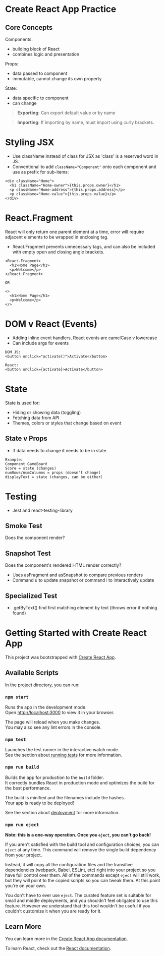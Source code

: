 # Create React App Practice

## Core Concepts

Components:

- building block of React
- combines logic and presentation

Props:

- data passed to component
- immutable, cannot change its own property

State:

- data specific to component
- can change

> **Exporting:** Can export default value or by name

> **Importing:** If importing by name, must import using curly brackets.

# Styling JSX

- Use className instead of class for JSX as 'class' is a reserved word in JS.
- Conventional to add `className="Component"` onto each component and use as prefix for sub-items:

```
<div className="Home">
  <h1 className="Home-owner">{this.props.owner}</h1>
  <p className="Home-address">{this.props.address}</p>
  <p className="Home-value">{this.props.value}</p>
</div>
```

# React.Fragment

React will only return one parent element at a time, error will require adjacent elements to be wrapped in enclosing tag.

- React.Fragment prevents unnecessary tags, and can also be included with empty open and closing angle brackets.

```
<React.Fragment>
  <h1>Home Page</h1>
  <p>Welcome</p>
</React.Fragment>

OR

<>
  <h1>Home Page</h1>
  <p>Welcome</p>
</>
```

# DOM v React (Events)

- Adding inline event handlers, React events are camelCase v lowercase
- Can include args for events

```
DOM JS:
<button onclick="activate()">Activate</button>

React:
<button onClick={activate}>Activate</button>
```

# State

State is used for:

- Hiding or showing data (toggling)
- Fetching data from API
- Themes, colors or styles that change based on event

## State v Props

- If data needs to change it needs to be in state

```
Example:
Component GameBoard
Score = state (changes)
numRows/numColumns = props (doesn't change)
displayText = state (changes, can be either)
```

# Testing

- Jest and react-testing-library

## Smoke Test

Does the component render?

## Snapshot Test

Does the component's rendered HTML render correctly?

- Uses asFragment and asSnapshot to compare previous renders
- Command u to update snapshot or command i to interactively update

## Specialized Test

- .getByText() find first matching element by text (throws error if nothing found)

# Getting Started with Create React App

This project was bootstrapped with [Create React App](https://github.com/facebook/create-react-app).

## Available Scripts

In the project directory, you can run:

### `npm start`

Runs the app in the development mode.\
Open [http://localhost:3000](http://localhost:3000) to view it in your browser.

The page will reload when you make changes.\
You may also see any lint errors in the console.

### `npm test`

Launches the test runner in the interactive watch mode.\
See the section about [running tests](https://facebook.github.io/create-react-app/docs/running-tests) for more information.

### `npm run build`

Builds the app for production to the `build` folder.\
It correctly bundles React in production mode and optimizes the build for the best performance.

The build is minified and the filenames include the hashes.\
Your app is ready to be deployed!

See the section about [deployment](https://facebook.github.io/create-react-app/docs/deployment) for more information.

### `npm run eject`

**Note: this is a one-way operation. Once you `eject`, you can't go back!**

If you aren't satisfied with the build tool and configuration choices, you can `eject` at any time. This command will remove the single build dependency from your project.

Instead, it will copy all the configuration files and the transitive dependencies (webpack, Babel, ESLint, etc) right into your project so you have full control over them. All of the commands except `eject` will still work, but they will point to the copied scripts so you can tweak them. At this point you're on your own.

You don't have to ever use `eject`. The curated feature set is suitable for small and middle deployments, and you shouldn't feel obligated to use this feature. However we understand that this tool wouldn't be useful if you couldn't customize it when you are ready for it.

## Learn More

You can learn more in the [Create React App documentation](https://facebook.github.io/create-react-app/docs/getting-started).

To learn React, check out the [React documentation](https://reactjs.org/).
